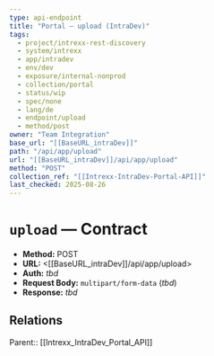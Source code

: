 ```yaml
---
type: api-endpoint
title: "Portal — upload (IntraDev)"
tags:
  - project/intrexx-rest-discovery
  - system/intrexx
  - app/intradev
  - env/dev
  - exposure/internal-nonprod
  - collection/portal
  - status/wip
  - spec/none
  - lang/de
  - endpoint/upload
  - method/post
owner: "Team Integration"
base_url: "[[BaseURL_intraDev]]"
path: "/api/app/upload"
url: "[[BaseURL_intraDev]]/api/app/upload"
method: "POST"
collection_ref: "[[Intrexx-IntraDev-Portal-API]]"
last_checked: 2025-08-26
---
```


# `upload` — Contract
- **Method:** POST  
- **URL:** <[[BaseURL_intraDev]]/api/app/upload>  
- **Auth:** _tbd_  
- **Request Body:** `multipart/form-data` (_tbd_)  
- **Response:** _tbd_

## Relations
Parent:: [[Intrexx_IntraDev_Portal_API]]
